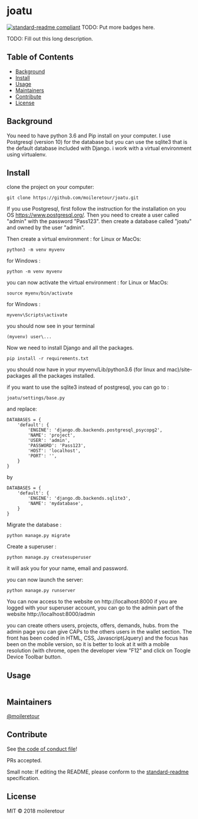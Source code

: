 # joatu

[![standard-readme compliant](https://img.shields.io/badge/standard--readme-OK-green.svg?style=flat-square)](https://github.com/RichardLitt/standard-readme)
TODO: Put more badges here.


TODO: Fill out this long description.

## Table of Contents

- [Background](#background)
- [Install](#install)
- [Usage](#usage)
- [Maintainers](#maintainers)
- [Contribute](#contribute)
- [License](#license)

## Background
You need to have python 3.6 and Pip install on your computer.
I use Postgresql (version 10) for the database but you can use the sqlite3 that is the default database included with Django.
i work with a virtual environment using virtualenv.

## Install
clone the project on your computer:
```
git clone https://github.com/moileretour/joatu.git
```

If you use Postgresql, first follow the instruction for the installation on you OS https://www.postgresql.org/. 
Then you need to create a user called "admin" with the password "Pass123".
then create a database called "joatu" and owned by the user "admin".

Then create a virtual environment :
for Linux or MacOs:
```
python3 -m venv myvenv
```
for Windows :
```
python -m venv myvenv
```

you can now activate the virtual environment :
for Linux or MacOs:
```
source myenv/bin/activate
```
for Windows :
```
myvenv\Scripts\activate
```

you should now see in your terminal
```
(myvenv) user\...
```

Now we need to install Django and all the packages. 
```
pip install -r requirements.txt
```

you should now have in your myvenv/Lib/python3.6 (for linux and mac)/site-packages all the packages installed.


if you want to use the sqlite3 instead of postgresql, you can go to :
```
joatu/settings/base.py
```
and replace:
```
DATABASES = {
    'default': {
        'ENGINE': 'django.db.backends.postgresql_psycopg2',
        'NAME': 'project',
        'USER': 'admin',
        'PASSWORD': 'Pass123',
        'HOST': 'localhost',
        'PORT': '',
    }
}
```
by 
```
DATABASES = {
    'default': {
        'ENGINE': 'django.db.backends.sqlite3',
        'NAME': 'mydatabase',
    }
}
```
Migrate the database :
```
python manage.py migrate
```

Create a superuser :
```
python manage.py createsuperuser
```
it will ask you for your name, email and password.

you can now launch the server:
```
python manage.py runserver
```

You can now access to the website on http://localhost:8000
if you are logged with your superuser account, you can go to the admin part of the website
http://localhost:8000/admin

you can create others users, projects, offers, demands, hubs. 
from the admin page you can give CAPs to the others users in the wallet section.
The front has been coded in HTML, CSS, Javascript(Jquery) and the focus has been on the mobile version, so it is better to look at it with a mobile resolution (with chrome, open the developer view "F12" and click on Toogle Device Toolbar button.

## Usage

```
```

## Maintainers

[@moileretour](https://github.com/moileretour)

## Contribute

See [the code of conduct file](CODE_OF_CONDUCT.md)!

PRs accepted.

Small note: If editing the README, please conform to the [standard-readme](https://github.com/RichardLitt/standard-readme) specification.

## License

MIT © 2018 moileretour
